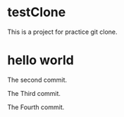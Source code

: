 # testClone
This is a project for practice git clone.

# hello world

The second commit.

The Third commit.

The Fourth commit.

